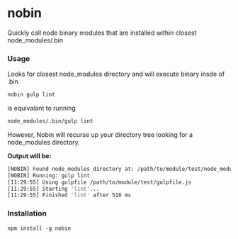 nobin
=====

Quickly call node binary modules that are installed within closest node_modules/.bin

### Usage

Looks for closest node_modules directory and will execute binary insde of .bin

```bash
nobin gulp lint
```

is equivalant to running

```bash
node_modules/.bin/gulp lint
```

However, Nobin will recurse up your directory tree looking for a node_modules directory.

**Output will be:**
```bash
[NOBIN] Found node_modules directory at: /path/to/module/test/node_modules/
[NOBIN] Running: gulp lint
[11:29:55] Using gulpfile /path/to/module/test/gulpfile.js
[11:29:55] Starting 'lint'...
[11:29:55] Finished 'lint' after 518 ms
```

### Installation

```
npm install -g nobin
```
